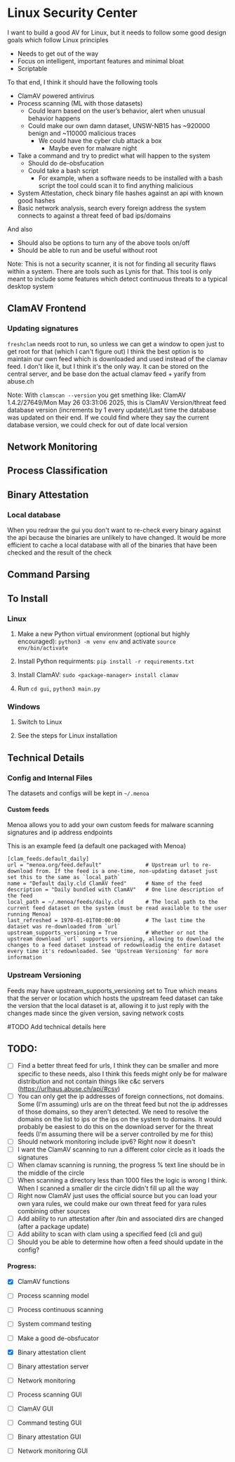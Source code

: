 # Linux Security Center

I want to build a good AV for Linux, but it needs to follow some good design goals which follow Linux principles

- Needs to get out of the way
- Focus on intelligent, important features and minimal bloat
- Scriptable

To that end, I think it should have the following tools

- ClamAV powered antivirus
- Process scanning (ML with those datasets)
    - Could learn based on the user’s behavior, alert when unusual behavior happens
    - Could make our own damn dataset, UNSW-NB15 has ~920000 benign and ~110000 malicious traces
        - We could have the cyber club attack a box
            - Maybe even for malware night
- Take a command and try to predict what will happen to the system
    - Should do de-obsfucation
    - Could take a bash script
        - For example, when a software needs to be installed with a bash script the tool could scan it to find anything malicious
- System Attestation, check binary file hashes against an api with known good hashes
- Basic network analysis, search every foreign address the system connects to against a threat feed of bad ips/domains

And also

- Should also be options to turn any of the above tools on/off
- Should be able to run and be useful without root

Note: This is not a security scanner, it is not for finding all security flaws within a system. There are tools such as Lynis for that. This tool is only meant to include some features which detect continuous threats to a typical desktop system

## ClamAV Frontend

### Updating signatures

`freshclam` needs root to run, so unless we can get a window to open just to get root for that (which I can't figure out) I think the best option is to maintain our own feed which is downloaded and used instead of the clamav feed. I don't like it, but I think it's the only way. It can be stored on the central server, and be base don the actual clamav feed + yarify from abuse.ch

Note: With `clamscan --version` you get smething like: ClamAV 1.4.2/27649/Mon May 26 03:31:06 2025, this is ClamAV Version/threat feed database version (increments by 1 every update)/Last time the database was updated on their end. If we could find where they say the current database version, we could check for out of date local version

## Network Monitoring

## Process Classification

## Binary Attestation

### Local database

When you redraw the gui you don't want to re-check every binary against the api because the binaries are unlikely to have changed. It would be more efficient to cache a local database with all of the binaries that have been checked and the result of the check

## Command Parsing

## To Install

### Linux

1. Make a new Python virtual environment (optional but highly encouraged): `python3 -m venv env` and activate `source env/bin/activate`

2. Install Python requirments: `pip install -r requirements.txt`

3. Install ClamAV: `sudo <package-manager> install clamav`

4. Run `cd gui`, `python3 main.py`

### Windows

1. Switch to Linux

2. See the steps for Linux installation

## Technical Details

### Config and Internal Files

The datasets and configs will be kept in `~/.menoa`

#### Custom feeds

Menoa allows you to add your own custom feeds for malware scanning signatures and ip address endpoints

This is an example feed (a default one packaged with Menoa)

    [clam_feeds.default_daily]
    url = "menoa.org/feed.default"              # Upstream url to re-download from. If the feed is a one-time, non-updating dataset just set this to the same as `local_path`
    name = "Default daily.cld ClamAV feed"      # Name of the feed
    description = "Daily bundled with ClamAV"   # One line description of the feed
    local_path = ~/.menoa/feeds/daily.cld       # The local path to the current feed dataset on the system (must be read available to the user running Menoa)
    last_refreshed = 1970-01-01T00:00:00        # The last time the dataset was re-downloaded from `url`
    upstream_supports_versioning = True         # Whether or not the upstream download `url` supports versioning, allowing to download the changes to a feed dataset instead of redownloadig the entire dataset every time it's redownloaded. See 'Upstream Versioning' for more information

### Upstream Versioning

Feeds may have upstream_supports_versioning set to True which means that the server or location which hosts the upstream feed dataset can take the version that the local dataset is at, allowing it to just reply with the changes made since the given version, saving network costs

#TODO Add technical details here

## TODO:

- [ ] Find a better threat feed for urls, I think they can be smaller and more specific to these needs, also I think this feeds might only be for malware distribution and not contain things like c&c servers (https://urlhaus.abuse.ch/api/#csv)
- [ ] You can only get the ip addresses of foreign connections, not domains. Some (I'm assuming) urls are on the threat feed but not the ip addresses of those domains, so they aren't detected. We need to resolve the domains on the list to ips or the ips on the system to domains. It would probably be easiest to do this on the download server for the threat feeds (I'm assuming there will be a server controlled by me for this)
- [ ] Should network monitoring include ipv6? Right now it doesn't
- [ ] I want the ClamAV scanning to run a different color circle as it loads the signatures
- [ ] When clamav scanning is running, the progress % text line should be in the middle of the circle
- [ ] When scanning a directory less than 1000 files the logic is wrong I think. When I scanned a smaller dir the circle didn't fill up all the way
- [ ] Right now ClamAV just uses the official source but you can load your own yara rules, we could make our own threat feed for yara rules combining other sources
- [ ] Add ability to run attestation after /bin and associated dirs are changed (after a package update)
- [ ] Add ability to scan with clam using a specified feed (cli and gui)
- [ ] Should you be able to determine how often a feed should update in the config?

#### Progress:

- [x] ClamAV functions
- [ ] Process scanning model
- [ ] Process continuous scanning
- [ ] System command testing
- [ ] Make a good de-obsfucator
- [x] Binary attestation client
- [ ] Binary attestation server
- [ ] Network monitoring

- [ ] Process scanning GUI
- [ ] ClamAV GUI
- [ ] Command testing GUI
- [ ] Binary attestation GUI
- [ ] Network monitoring GUI
